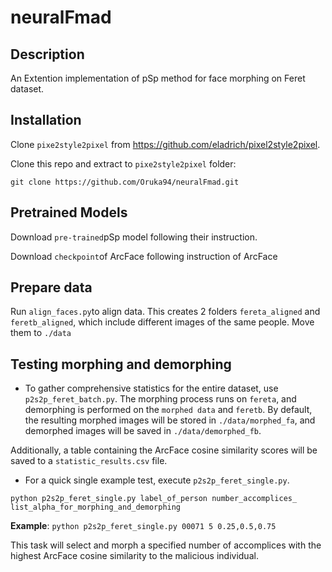 # neuralFmad
## Description
An Extention implementation of pSp method for face morphing on Feret dataset. 
## Installation
Clone `pixe2style2pixel` from https://github.com/eladrich/pixel2style2pixel. 

Clone this repo and extract to `pixe2style2pixel` folder:

`git clone https://github.com/Oruka94/neuralFmad.git`

## Pretrained Models
Download `pre-trained`pSp model following their instruction.

Download `checkpoint`of ArcFace following instruction of ArcFace  
## Prepare data
Run `align_faces.py`to align data. This creates 2 folders `fereta_aligned` and `feretb_aligned`, which include different images of the same people. Move them to `./data`
## Testing morphing and demorphing
- To gather comprehensive statistics for the entire dataset, use `p2s2p_feret_batch.py`. The morphing process runs on `fereta`, and demorphing is performed on the `morphed data` and `feretb`. By default, the resulting morphed images will be stored in `./data/morphed_fa`, and demorphed images will be saved in `./data/demorphed_fb`.

Additionally, a table containing the ArcFace cosine similarity scores will be saved to a `statistic_results.csv` file.

- For a quick single example test, execute `p2s2p_feret_single.py`. 

`python p2s2p_feret_single.py label_of_person number_accomplices_ list_alpha_for_morphing_and_demorphing `

**Example**: `python p2s2p_feret_single.py 00071 5 0.25,0.5,0.75`

This task will select and morph a specified number of accomplices with the highest ArcFace cosine similarity to the malicious individual.

